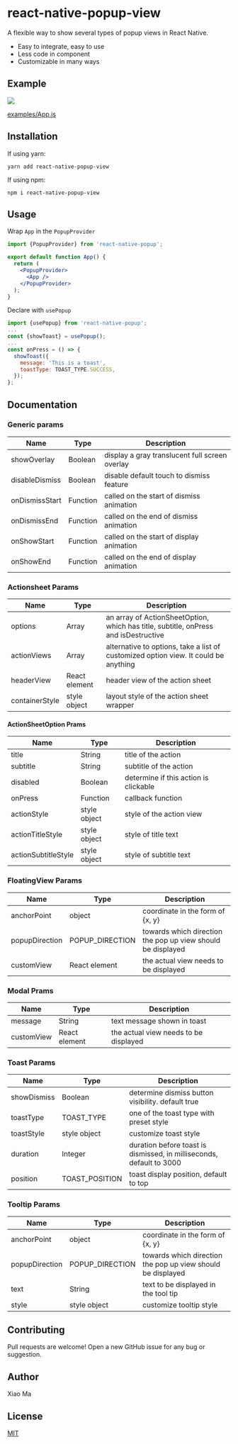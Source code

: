 # react-native-popup-view

A flexible way to show several types of popup views in React Native.

* Easy to integrate, easy to use
* Less code in component
* Customizable in many ways 

## Example
![](assets/example.png) 

[examples/App.js](examples/App.js)

## Installation
If using yarn:

```
yarn add react-native-popup-view
```

If using npm:

```
npm i react-native-popup-view
```

## Usage
Wrap `App` in the `PopupProvider`
```jsx
import {PopupProvider} from 'react-native-popup';

export default function App() {
  return (
    <PopupProvider>
      <App />
    </PopupProvider>
  );
}
```

Declare with `usePopup`
```jsx
import {usePopup} from 'react-native-popup';
...
const {showToast} = usePopup();
...
const onPress = () => {
  showToast({
    message: 'This is a toast',
    toastType: TOAST_TYPE.SUCCESS,
  });
};
```

## Documentation

### Generic params

| Name             | Type            | Description                                     
| ---------------- | --------------- | -----------------------------------------------
| showOverlay      | Boolean         | display a gray translucent full screen overlay  
| disableDismiss   | Boolean         | disable default touch to dismiss feature        
| onDismissStart   | Function        | called on the start of dismiss animation        
| onDismissEnd     | Function        | called on the end of dismiss animation          
| onShowStart      | Function        | called on the start of display animation        
| onShowEnd        | Function        | called on the end of display animation          

### Actionsheet Params
| Name             | Type            | Description                                     
| ---------------- | --------------- | -----------------------------------------------
| options          | Array           | an array of ActionSheetOption, which has title, subtitle, onPress and isDestructive
| actionViews      | Array           | alternative to options, take a list of customized option view. It could be anything
| headerView       | React element   | header view of the action sheet
| containerStyle   | style object    | layout style of the action sheet wrapper

#### ActionSheetOption Prams
| Name             | Type            | Description                                     
| ---------------- | --------------- | -----------------------------------------------
| title            | String          | title of the action
| subtitle         | String          | subtitle of the action
| disabled         | Boolean         | determine if this action is clickable
| onPress          | Function        | callback function 
| actionStyle      | style object    | style of the action view
| actionTitleStyle | style object    | style of title text
| actionSubtitleStyle | style object | style of subtitle text

### FloatingView Params
| Name             | Type            | Description                                     
| ---------------- | --------------- | -----------------------------------------------
| anchorPoint      | object          | coordinate in the form of {x, y} 
| popupDirection   | POPUP_DIRECTION | towards which direction the pop up view should be displayed
| customView       | React element   | the actual view needs to be displayed 

### Modal Prams
| Name             | Type            | Description                                     
| ---------------- | --------------- | -----------------------------------------------
| message          | String          | text message shown in toast
| customView       | React element   | the actual view needs to be displayed 

### Toast Params
| Name             | Type            | Description                                     
| ---------------- | --------------- | -----------------------------------------------
| showDismiss      | Boolean         | determine dismiss button visibility. default true
| toastType        | TOAST_TYPE      | one of the toast type with preset style 
| toastStyle       | style object    | customize toast style
| duration         | Integer         | duration before toast is dismissed, in milliseconds, default to 3000
| position         | TOAST_POSITION  | toast display position, default to top 

### Tooltip Params
| Name             | Type            | Description                                     
| ---------------- | --------------- | -----------------------------------------------
| anchorPoint      | object          | coordinate in the form of {x, y} 
| popupDirection   | POPUP_DIRECTION | towards which direction the pop up view should be displayed
| text             | String          | text to be displayed in the tool tip
| style            | style object    | customize tooltip style


## Contributing

Pull requests are welcome! Open a new GitHub issue for any bug or suggestion.

## Author

Xiao Ma

## License

[MIT](./LICENSE)
